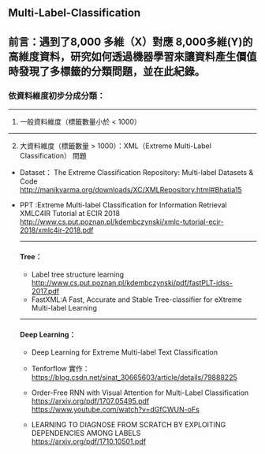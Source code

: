 ## Multi-Label-Classification

## 前言：遇到了8,000 多維（X）對應 8,000多維(Y)的高維度資料，研究如何透過機器學習來讓資料產生價值時發現了多標籤的分類問題，並在此紀錄。


### 依資料維度初步分成分類：  
--------------------------
1. 一般資料維度（標籤數量小於 < 1000）


--------------------------
2. 大資料維度（標籤數量 > 1000）：XML（Extreme Multi-Label Classification） 問題  

* Dataset：
   The Extreme Classification Repository: Multi-label Datasets & Code  
   http://manikvarma.org/downloads/XC/XMLRepository.html#Bhatia15
   
* PPT :Extreme Multi-label Classification for Information Retrieval XMLC4IR Tutorial at ECIR 2018   
  http://www.cs.put.poznan.pl/kdembczynski/xmlc-tutorial-ecir-2018/xmlc4ir-2018.pdf  
  * * * *
   #### Tree：

   * Label tree structure learning  
     http://www.cs.put.poznan.pl/kdembczynski/pdf/fastPLT-idss-2017.pdf  
   * FastXML:A Fast, Accurate and Stable Tree-classifier for eXtreme Multi-label Learning


  * * * *
   #### Deep Learning：
   * Deep Learning for Extreme Multi-label Text Classification  

   * Tenforflow 實作：
     https://blog.csdn.net/sinat_30665603/article/details/79888225  

   * Order-Free RNN with Visual Attention for Multi-Label Classification  
     https://arxiv.org/pdf/1707.05495.pdf  
     https://www.youtube.com/watch?v=dGfCWUN-oFs  

   * LEARNING TO DIAGNOSE FROM SCRATCH BY EXPLOITING DEPENDENCIES AMONG LABELS  
     https://arxiv.org/pdf/1710.10501.pdf  




